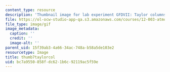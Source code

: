 ```yaml
---
content_type: resource
description: 'Thumbnail image for lab experiment GFDVII: Taylor columns.'
file: https://ol-ocw-studio-app-qa.s3.amazonaws.com/courses/12-003-atmosphere-ocean-and-climate-dynamics-fall-2008/bc7a9550858fdc621b6c92119ac5f59e_thumb7taylorcol.gif
file_type: image/gif
image_metadata:
  caption: ''
  credit: ''
  image-alt: ''
parent_uid: 15f39ab3-4a66-34ac-748a-b58a5de103e2
resourcetype: Image
title: thumb7taylorcol
uid: bc7a9550-858f-dc62-1b6c-92119ac5f59e
---
```

